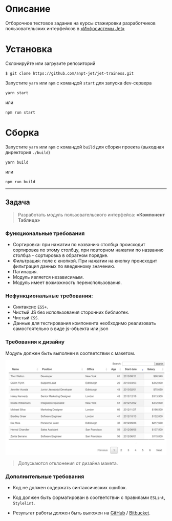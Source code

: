 # Описание
  Отборочное тестовое задание на курсы стажировки разработчиков пользовательских интерфейсов в [«Инфосистемы Jet»](https://jet.su/)
# Установка
  Склонируйте или загрузите репозиторий
  ```Shell
  $ git clone https://github.com/anpt-jet/jet-trainess.git
  ```
  Запустите `yarn` или `npm` с командой `start` для запуска dev-сервера
  ```Shell
  yarn start
  ```
  или
  ```Shell
  npm run start
  ```
# Сборка
  Запустите `yarn` или `npm` с командой `build` для сборки проекта (выходная директория `./build`)
```Shell
yarn build
```
  или
```Shell
npm run build
```

***


## Задача

> Разработать модуль пользовательского интерфейса: **«Компонент Таблица»**

### Функциональные требования
- Сортировка: при нажатии по названию столбца происходит сортировка по этому столбцу, при повторном нажатии по названию столбца - сортировка в обратном порядке.
- Фильтрация: поле с кнопкой. При нажатии на кнопку происходит фильтрация данных по введенному значению.
- Пагинация.
- Модуль является независимым.
- Модуль имеет возможность переиспользования.


### Нефункциональные требования:
- Синтаксис `ES5+`.
- Чистый JS без использования сторонних библиотек.
- Чистый `CSS`.
- Данные для тестирования компонента необходимо реализовать самостоятельно в виде js-объекта или json

### Требования к дизайну
Модуль должен быть выполнен в соответствии с макетом.

![Макет](./docs/blank.jpg "Макет")
> Допускаются отклонения от дизайна макета.
### Дополнительные требования
- Код не должен содержать синтаксических ошибок.
- Код должен быть форматирован в соответствии с правилами `ESLint`, `Stylelint`.

- Результат работы должен быть выложен на
<a href="https://github.com">GitHub</a>
/
<a href="https://bitbucket.org">Bitbucket</a>.
